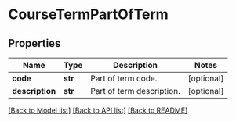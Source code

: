 # CourseTermPartOfTerm

## Properties
Name | Type | Description | Notes
------------ | ------------- | ------------- | -------------
**code** | **str** | Part of term code. | [optional] 
**description** | **str** | Part of term description. | [optional] 

[[Back to Model list]](../README.md#documentation-for-models) [[Back to API list]](../README.md#documentation-for-api-endpoints) [[Back to README]](../README.md)

